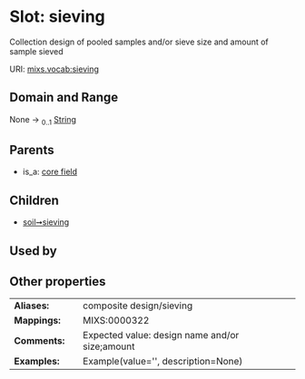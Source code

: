 
# Slot: sieving


Collection design of pooled samples and/or sieve size and amount of sample sieved

URI: [mixs.vocab:sieving](https://w3id.org/mixs/vocab/sieving)


## Domain and Range

None &#8594;  <sub>0..1</sub> [String](types/String.md)

## Parents

 *  is_a: [core field](core_field.md)

## Children

 *  [soil➞sieving](soil_sieving.md)

## Used by


## Other properties

|  |  |  |
| --- | --- | --- |
| **Aliases:** | | composite design/sieving |
| **Mappings:** | | MIXS:0000322 |
| **Comments:** | | Expected value: design name and/or size;amount |
| **Examples:** | | Example(value='', description=None) |

